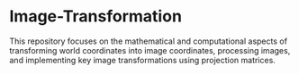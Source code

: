 # Image-Transformation
This repository focuses on the mathematical and computational aspects of transforming world coordinates into image coordinates, processing images, and implementing key image transformations using projection matrices.
